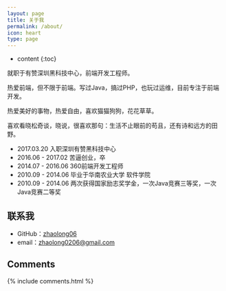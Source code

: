 ```yaml
---
layout: page
title: 关于我
permalink: /about/
icon: heart
type: page
---
```


* content
{:toc}


就职于有赞深圳黑科技中心，前端开发工程师。

热爱前端，但不限于前端。写过Java，搞过PHP，也玩过运维，目前专注于前端开发。

热爱美好的事物，热爱自由，喜欢猫猫狗狗，花花草草。

喜欢看晓松奇谈，晓说，很喜欢那句：生活不止眼前的苟且，还有诗和远方的田野。


* 2017.03.20 入职深圳有赞黑科技中心
* 2016.06 - 2017.02 苦逼创业，卒
* 2014.07 - 2016.06 360前端开发工程师
* 2010.09 - 2014.06 毕业于华南农业大学 软件学院
* 2010.09 - 2014.06 两次获得国家励志奖学金，一次Java竞赛三等奖，一次Java竞赛二等奖

## 联系我

* GitHub：[zhaolong06](https://github.com/zhaolong06)
* email：zhaolong0206@gmail.com


## Comments

{% include comments.html %}
